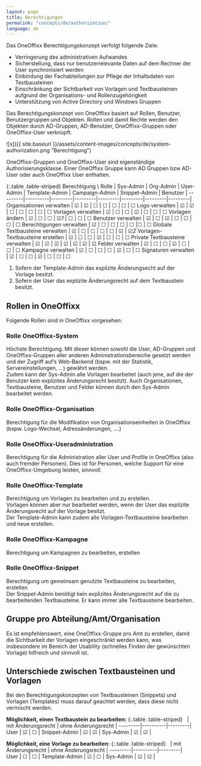 ```yaml
---
layout: page
title: Berechtigungen
permalink: "concepts/de/authorization/"
language: de
---
```


Das OneOffixx Berechtigungskonzept verfolgt folgende Ziele: 

* Verringerung des administrativen Aufwandes
* Sicherstellung, dass nur benutzerrelevante Daten auf dem Rechner der User synchronisiert werden
* Einbindung der Fachabteilungen zur Pflege der Inhaltsdaten von Textbausteinen
* Einschränkung der Sichtbarkeit von Vorlagen und Textbausteinen aufgrund der Organisations- und Rollenzugehörigkeit
* Unterstützung von Active Directory und Windows Gruppen

Das Berechtigungskonzept von OneOffixx basiert auf Rollen, Benutzer, Benutzergruppen und Objekten. Rollen und damit Rechte werden den Objekten durch AD-Gruppen, AD-Benutzer, OneOffixx-Gruppen oder OneOffixx-User verknüpft.

![x]({{ site.baseurl }}/assets/content-images/concepts/de/system-authorization.png "Berechtigung")

OneOffixx-Gruppen und OneOffixx-User sind eigenständige Authorisierungsklasse. Einer OneOffixx Gruppe kann AD Gruppen bzw AD-User oder auch OneOffixx User enthalten.

{:.table .table-striped}
Berechtigung \ Rolle | Sys-Admin | Org-Admin | User-Admin | Template-Admin | Campaign-Admin | Snippet-Admin | Benutzer | 
---------|----------|---------|---------|---------|---------|---------|---------|
Organisationen verwalten | ☑ | ☑ | ☐ | ☐ | ☐ | ☐ | ☐
Logo verwalten | ☑ | ☑ | ☐ | ☐ | ☐ | ☐ | ☐
Vorlagen verwalten | ☑ | ☐ | ☐ | ☑ | ☐ | ☐ | ☐
Vorlagen ändern | ☑ | ☐ | ☐ | ☑_1_ | ☐ | ☐ | ☐
Benutzer verwalten | ☑ | ☐ | ☑ | ☐  | ☐ |☐ | ☐
Berechtigungen verwalten | ☑ | ☐ | ☐ | ☐  | ☐ |☐ | ☐
Globale Textbausteine verwalten | ☑ | ☐ | ☐ | ☐ | ☐ | ☑ | ☑_2_
Vorlagen-Textbausteine erstellen | ☑ | ☐ | ☐ | ☑ | ☐ | ☐ | ☐
Private Textbausteine verwalten | ☑ | ☑ | ☑ | ☑ | ☑ | ☑ | ☑
Felder verwalten | ☑ | ☐ | ☐ | ☑ | ☐ | ☐ | ☐
Kampagne verwalten | ☑ | ☐ | ☐ | ☐  | ☑ | ☐ | ☐
Signaturen verwalten | ☑ | ☐ | ☐ | ☑  | ☐ | ☐ | ☐

1. Sofern der Template-Admin das explizite Änderungsecht auf der Vorlage besitzt.
2. Sofern der User das explizite Änderungsrecht auf dem Textbaustein besitzt.

## Rollen in OneOffixx
Folgende Rollen sind in OneOffixx vorgesehen:

### Rolle OneOffixx-System
Höchste Berechtigung. Mit dieser können sowohl die User, AD-Gruppen und OneOffixx-Gruppen aller anderen Administrationsbereiche gesetzt werden und der Zugriff auf’s Web-Backend (bspw. mit der Statistik, Servereinstellungen, …) gewährt werden. <br />
Zudem kann der Sys-Admin alle Vorlagen bearbeitet (auch jene, auf die der Benutzer kein explizites Änderungsrecht besitzt). Auch Organisationen, Textbausteine, Benutzer und Felder können durch den Sys-Admin bearbeitet werden.
 
### Rolle OneOffixx-Organisation
Berechtigung für die Modifikation von Organisationseinheiten in OneOffixx (bspw. Logo-Wechsel, Adressänderungen, ….)
 
### Rolle OneOffixx-Useradministration
Berechtigung für die Administration aller User und Profile in OneOffixx (also auch fremder Personen). Dies ist für Personen, welche Support für eine OneOffixx-Umgebung leisten, sinnvoll.
 
### Rolle OneOffixx-Template
Berechtigung um Vorlagen zu bearbeiten und zu erstellen. <br />
Vorlagen können aber nur bearbeitet werden, wenn der User das explizite Änderungsrecht auf der Vorlage besitzt. <br />
Der Template-Admin kann zudem alle Vorlagen-Textbausteine bearbeiten und neue erstellen.

### Rolle OneOffixx-Kampagne
Berechtigung um Kampagnen zu bearbeiten, erstellen
 
### Rolle OneOffixx-Snippet
Berechtigung um gemeinsam genutzte Textbausteine zu bearbeiten, erstellen <br />
Der Snippet-Admin benötigt kein explizites Änderungsrecht auf die zu bearbeitenden Textbausteine. Er kann immer alle Textbausteine bearbeiten.

## Gruppe pro Abteilung/Amt/Organisation
Es ist empfehlenswert, eine OneOffixx-Gruppe pro Amt zu erstellen, damit die Sichtbarkeit der Vorlagen eingeschränkt werden kann, was insbesondere im Bereich der Usability (schnelles Finden der gewünschten Vorlage) hilfreich und sinnvoll ist.

## Unterschiede zwischen Textbausteinen und Vorlagen

Bei den Berechtigungskonzepten von Textbausteinen (Snippets) und Vorlagen (Templates) muss darauf geachtet werden, dass diese nicht vermischt werden.

**Möglichkeit, einen Textbaustein zu bearbeiten:**
{:.table .table-striped}
&nbsp; | mit Änderungsrecht | ohne Änderungsrecht | 
---------|----------|---------|
User | ☑ | ☐ |
Snippet-Admin | ☑ | ☑ |
Sys-Admin | ☑ | ☑ |

**Möglichkeit, eine Vorlage zu bearbeiten:**
{:.table .table-striped}
&nbsp; | mit Änderungsrecht | ohne Änderungsrecht | 
---------|----------|---------|
User | ☐ | ☐ |
Template-Admin | ☑ | ☐ |
Sys-Admin | ☑ | ☑ |